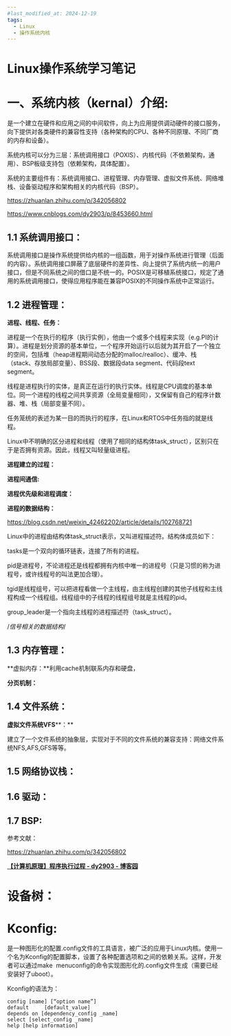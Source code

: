 ```yaml
---
#last_modified_at: 2024-12-19
tags:
  - Linux
  - 操作系统内核
---
```

# Linux操作系统学习笔记

# **一、系统内核（kernal）介绍:**

是一个建立在硬件和应用之间的中间软件，向上为应用提供调动硬件的接口服务，向下提供对各类硬件的兼容性支持（各种架构的CPU、各种不同原理、不同厂商的内存和设备）。

系统内核可以分为三层：系统调用接口（POXIS）、内核代码（不依赖架构，通用）、BSP板级支持包（依赖架构，具体配置）。

系统的主要组件有：系统调用接口、进程管理、内存管理、虚拟文件系统、网络堆栈、设备驱动程序和架构相关的内核代码（BSP）。

https://zhuanlan.zhihu.com/p/342056802

https://www.cnblogs.com/dy2903/p/8453660.html

## **1.1 系统调用接口：**

系统调用接口是操作系统提供给内核的一组函数，用于对操作系统进行管理（后面的内容）。系统调用接口屏蔽了底层硬件的差异性、向上提供了系统内统一的用户接口，但是不同系统之间的借口是不统一的。POSIX是可移植系统接口，规定了通用的系统调用接口，使得应用程序能在兼容POSIX的不同操作系统中正常运行。

## **1.2 进程管理：**

**进程、线程、任务：**

进程是一个在执行的程序（执行实例），他由一个或多个线程来实现（e.g.PI的计算）。进程是划分资源的基本单位，一个程序开始运行以后就为其开启了一个独立的空间，包括堆（heap进程期间动态分配的malloc/realloc）、缓冲、栈（stack、存放局部变量）、BSS段、数据段data segment、代码段text segment。

线程是进程执行的实体，是真正在运行的执行实体。线程是CPU调度的基本单位。同一个进程的线程之间共享资源（全局变量相同），又保留有自己的程序计数器、堆、栈（局部变量不同）。

任务笼统的表述为某一目的而执行的程序，在Linux和RTOS中任务指的就是线程。

Linux中不明确的区分进程和线程（使用了相同的结构体task_struct），区别只在于是否拥有资源。因此，线程又叫轻量级进程。

**进程建立的过程：**

**进程间通信:**

**进程优先级和进程调度：**

**进程的数据结构：**

https://blog.csdn.net/weixin_42462202/article/details/102768721

Linux中的进程由结构体task_struct表示，又叫进程描述符。结构体成员如下：

tasks是一个双向的循环链表，连接了所有的进程。

pid是进程号，不论进程还是线程都拥有内核中唯一的进程号（只是习惯的称为进程号，或许线程号的叫法更加合理）。

tgid是线程组号，可以把进程看做一个主线程，由主线程创建的其他子线程和主线程构成一个线程组。线程组中的子线程的线程组号就是主线程的pid。

group_leader是一个指向主线程的进程描述符（task_struct）。

/*信号相关的数据结构*/

## **1.3 内存管理：**

**虚拟内存：**利用cache机制联系内存和硬盘，

**分页机制：**

## **1.4 文件系统：**

**虚拟文件系统VFS****：**

建立了一个文件系统的抽象层，实现对于不同的文件系统的兼容支持：网络文件系统NFS,AFS,GFS等等。

## **1.5 网络协议栈：**

## **1.6 驱动：**

## **1.7 BSP:**

参考文献：

https://zhuanlan.zhihu.com/p/342056802

**[【计算机原理】程序执行过程 - dy2903 - 博客园](https://www.cnblogs.com/dy2903/p/8453660.html)**

# **设备树：**

# **Kconfig:**

是一种图形化的配置.config文件的工具语言，被广泛的应用于Linux内核。使用一个名为Kconfig的配置脚本，设置了各种配置选项和之间的依赖关系。这样，开发者可以通过make  menuconfig的命令实现图形化的.config文件生成（需要已经安装好了uboot）。

Kconfig的语法为：

```
config [name] [“option name”]
default     [default_value]
depends on [dependency_config _name]
select [select_config _name]
help [help information]
```

# 
